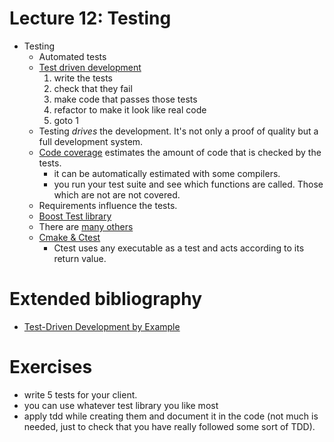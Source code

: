 # Lecture 12: Testing

- Testing
    - Automated tests
    - [Test driven development](http://en.wikipedia.org/wiki/Test-driven_development)
        1. write the tests
        2. check that they fail
        3. make code that passes those tests
        4. refactor to make it look like real code
        5. goto 1
    - Testing *drives* the development. It's not only a proof of quality but a full development
      system.
    - [Code coverage](http://en.wikipedia.org/wiki/Code_coverage) estimates the amount of code that is checked by the tests.
        - it can be automatically estimated with some compilers.
        - you run your test suite and see which functions are called. Those which are not are not
          covered.
    - Requirements influence the tests.
    - [Boost Test library](http://www.boost.org/doc/libs/1_55_0/libs/test/doc/html/index.html)
    - There are [many others](http://en.wikipedia.org/wiki/List_of_unit_testing_frameworks#C.2B.2B)
    - [Cmake & Ctest](http://www.vtk.org/Wiki/CMake/Testing_With_CTest)
        - Ctest uses any executable as a test and acts according to its return value.

# Extended bibliography

- [Test-Driven Development by Example](http://en.wikipedia.org/wiki/Test-Driven_Development_by_Example)

# Exercises

- write 5 tests for your client.
- you can use whatever test library you like most
- apply tdd while creating them and document it in the code (not much is needed, just to check that
  you have really followed some sort of TDD).
